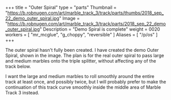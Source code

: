 +++
title = "Outer Spiral"
type = "parts"
Thumbnail = "https://b.robnugen.com/art/marble_track_3/track/parts/thumbs/2018_sep_22_demo_outer_spiral.jpg"
Image = "https://b.robnugen.com/art/marble_track_3/track/parts/2018_sep_22_demo_outer_spiral.jpg"
Description = "Demo Spiral is complete"
weight = 0020
workers = [
    "mr_mcglue",
    "g_choppy",
    "reversible"
]
Aliases = [
  "/p/os"
]
+++

The outer spiral hasn't fully been created. I have created the demo Outer Spiral, shown in the image.  The plan is for the real outer spiral to pass large and medium marbles onto the triple splitter, without affecting any of the track below.

I want the large and medium marbles to roll smoothly around the entire track at least once, and possibly twice, but I will probably prefer to make the continuation of this track curve smoothly inside the middle area of Marble Track 3 instead.

